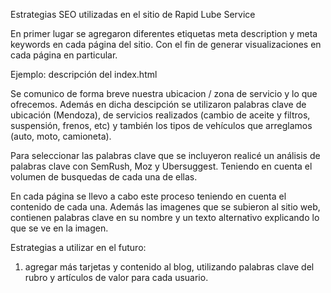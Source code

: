 Estrategias SEO utilizadas en el sitio de Rapid Lube Service

En primer lugar se agregaron diferentes etiquetas meta description y meta keywords en cada página del sitio. Con el fin de generar visualizaciones en cada página en particular.

Ejemplo: descripción del index.html 
<meta name="description" content="Lubricentro Rapid Lube Service en Mendoza. Realizamos cambio de aceite y filtros, suspensión, frenos, distribución. Cuidatos tu auto, moto o camioneta">

Se comunico de forma breve nuestra ubicacion / zona de servicio y lo que ofrecemos. Además en dicha descipción se utilizaron palabras clave de ubicación (Mendoza), de servicios realizados (cambio de aceite y filtros, suspensión, frenos, etc) y también los tipos de vehículos que arreglamos (auto, moto, camioneta).

<meta name="keywords" content="lubricentro, lubricentro en mendoza, cambio de aceite y filtros, castrol, mobil, petronas, motul, liquimoly,">

Para seleccionar las palabras clave que se incluyeron realicé un análisis de palabras clave con SemRush, Moz y Ubersuggest. Teniendo en cuenta el volumen de busquedas de cada una de ellas.

En cada página se llevo a cabo este proceso teniendo en cuenta el contenido de cada una.
Además las imagenes que se subieron al sitio web, contienen palabras clave en su nombre y un texto alternativo explicando lo que se ve en la imagen.

Estrategias a utilizar en el futuro: 
1) agregar más tarjetas y contenido al blog, utilizando palabras clave del rubro y artículos de valor para cada usuario.